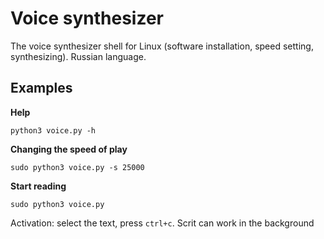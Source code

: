 # Voice synthesizer

The voice synthesizer shell for Linux (software installation, speed setting, synthesizing).
Russian language.


## Examples

**Help**

    python3 voice.py -h

**Changing the speed of play**

    sudo python3 voice.py -s 25000
    
**Start reading**

    sudo python3 voice.py
    
Activation: select the text, press `ctrl+c`. Scrit can work in the background